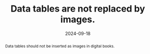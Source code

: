 ---
N: '239'
Rubrique: Structure et code
title: Data tables are not replaced by images. 
abstract: Data tables should not be inserted as images in digital books.
categories: ["Code and structure"]
agrege: O4239-E078
opquast: '4 239'
indiceebook: '78'
description: "Rule n° 078"
before: "077"
weight: "078"
after: "079"
actif: '1'
layout: rules
date: 2024-09-18
tags: ["display", "Accessibilité"]
objectif: ["Allow users to access tables that can be used by technical aids.", "
Improve the accessibility of content to people with disabilities.", "Improve the consideration of content by search engines and indexing tools"]
Meo: ["Systematically use the table element and associated elements (tr, td, th, caption... depending on the nature of the table) to mark up data tables."]
Controle: ["Check the source code of the epub HTML page"]
epubcheck: 
ace: 
humancheck: true
Source: ["Opquast"]
Referentiel: [""]
steps: ["Conception", "Production"]
---